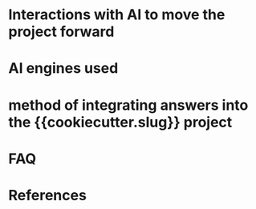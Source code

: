 # Interactions with AI to move the project forward

# AI engines used

# method of integrating answers into the {{cookiecutter.slug}} project

# FAQ

# References


